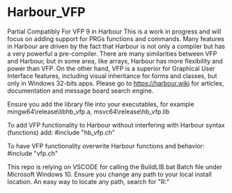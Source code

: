 # Harbour_VFP
Partial Compatibly For VFP 9 in Harbour
This is a work in progress and will focus on adding support for PRGs functions and commands.
Many features in Harbour are driven by the fact that Harbour is not only a compiler but has a very powerful a pre-compiler.
There are many similarities between VFP and Harbour, but in some area, like arrays, Harbour has more flexibility and power than VFP.
On the other hand, VFP is a superior for Graphical User Interface features, including visual inheritance for forms and classes, but only in Windows 32-bits apps.
Please go to https://harbour.wiki for articles, documentation and message board search engine.

Ensure you add the library file into your executables, for example mingw64\release\libhb_vfp.a, msvc64\release\hb_vfp.lib

To add VFP functionality to Harbour without interfering with Harbour syntax (functions) add:
#include "hb_vfp.ch"

To have VFP functionality overwrite Harbour functions and behavior:
#include "vfp.ch"

This repo is relying on VSCODE for calling the BuildLIB.bat Batch file under Microsoft Windows 10.
Ensure you change any path to your local install location. An easy way to locate any path, search for "R:\"
